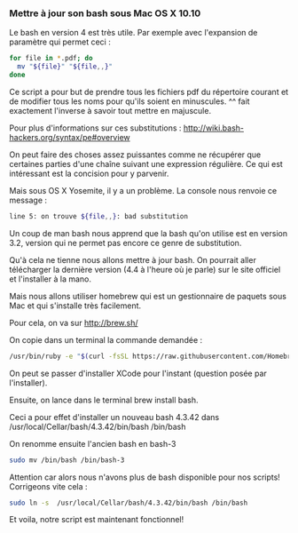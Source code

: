 ### Mettre à jour son bash sous Mac OS X 10.10

Le bash en version 4 est très utile. Par exemple avec l'expansion de paramètre qui permet ceci :

```sh
for file in *.pdf; do
  mv "${file}" "${file,,}"
done
```

Ce script a pour but de prendre tous les fichiers pdf du répertoire courant et de modifier tous les noms pour qu'ils soient en minuscules. ^^ fait exactement l'inverse à savoir tout mettre en majuscule.

Pour plus d'informations sur ces substitutions : http://wiki.bash-hackers.org/syntax/pe#overview

On peut faire des choses assez puissantes comme ne récupérer que certaines parties d'une chaîne suivant une expression régulière. Ce qui est intéressant est la concision pour y parvenir.

Mais sous OS X Yosemite, il y a un problème. La console nous renvoie ce message :

```sh
line 5: on trouve ${file,,}: bad substitution
```

Un coup de man bash nous apprend que la bash qu'on utilise est en version 3.2, version qui ne permet pas encore ce genre de substitution.

Qu'à cela ne tienne nous allons mettre à jour bash. On pourrait aller télécharger la dernière version (4.4 à l'heure où je parle) sur le site officiel et l'installer à la mano.

Mais nous allons utiliser homebrew qui est un gestionnaire de paquets sous Mac et qui s'installe très facilement.

Pour cela, on va sur http://brew.sh/

On copie dans un terminal la commande demandée :

```sh
/usr/bin/ruby -e "$(curl -fsSL https://raw.githubusercontent.com/Homebrew/install/master/install)"
```

On peut se passer d'installer XCode pour l'instant (question posée par l'installer).

Ensuite, on lance dans le terminal brew install bash.

Ceci a pour effet d'installer un nouveau bash 4.3.42 dans /usr/local/Cellar/bash/4.3.42/bin/bash /bin/bash

On renomme ensuite l'ancien bash en bash-3

```sh
sudo mv /bin/bash /bin/bash-3
```

Attention car alors nous n'avons plus de bash disponible pour nos scripts! Corrigeons vite cela :
```sh
sudo ln -s  /usr/local/Cellar/bash/4.3.42/bin/bash /bin/bash
```

Et voila, notre script est maintenant fonctionnel!



